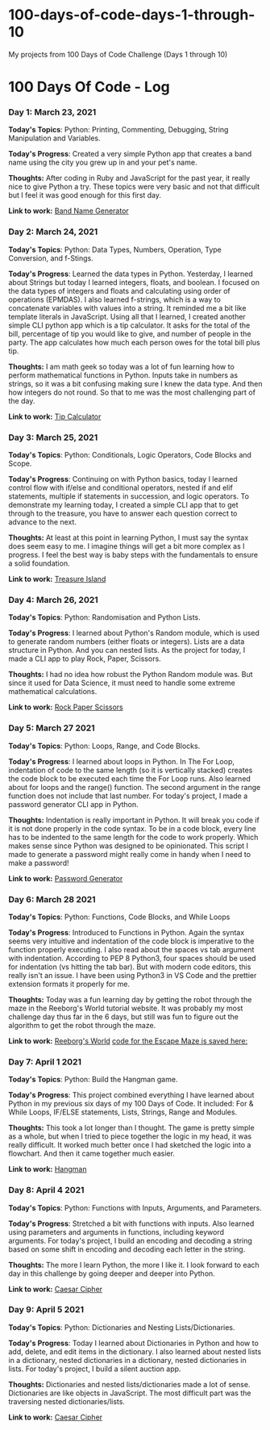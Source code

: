 # 100-days-of-code-days-1-through-10

My projects from 100 Days of Code Challenge (Days 1 through 10)

# 100 Days Of Code - Log

### Day 1: March 23, 2021

**Today's Topics**: Python: Printing, Commenting, Debugging, String Manipulation and Variables.

**Today's Progress**: Created a very simple Python app that creates a band name using the city you grew up in and your pet's name.

**Thoughts:** After coding in Ruby and JavaScript for the past year, it really nice to give Python a try. These topics were very basic and not that difficult but I feel it was good enough for this first day.

**Link to work:** [Band Name Generator](https://replit.com/@matthewmjm/Band-Name-Generator#main.py)

### Day 2: March 24, 2021

**Today's Topics**: Python: Data Types, Numbers, Operation, Type Conversion, and f-Stings.

**Today's Progress**: Learned the data types in Python. Yesterday, I learned about Strings but today I learned integers, floats, and boolean. I focused on the data types of integers and floats and calculating using order of operations (EPMDAS). I also learned f-strings, which is a way to concatenate variables with values into a string. It reminded me a bit like template literals in JavaScript. Using all that I learned, I created another simple CLI python app which is a tip calculator. It asks for the total of the bill, percentage of tip you would like to give, and number of people in the party. The app calculates how much each person owes for the total bill plus tip.

**Thoughts:** I am math geek so today was a lot of fun learning how to perform mathematical functions in Python. Inputs take in numbers as strings, so it was a bit confusing making sure I knew the data type. And then how integers do not round. So that to me was the most challenging part of the day.

**Link to work:** [Tip Calculator](https://replit.com/@matthewmjm/Tip-Calculator#main.py)

### Day 3: March 25, 2021

**Today's Topics**: Python: Conditionals, Logic Operators, Code Blocks and Scope.

**Today's Progress**: Continuing on with Python basics, today I learned control flow with if/else and conditional operators, nested if and elif statements, multiple if statements in succession, and logic operators. To demonstrate my learning today, I created a simple CLI app that to get through to the treasure, you have to answer each question correct to advance to the next.

**Thoughts:** At least at this point in learning Python, I must say the syntax does seem easy to me. I imagine things will get a bit more complex as I progress. I feel the best way is baby steps with the fundamentals to ensure a solid foundation.

**Link to work:** [Treasure Island](https://replit.com/@matthewmjm/Treasure-Island#main.py)

### Day 4: March 26, 2021

**Today's Topics**: Python: Randomisation and Python Lists.

**Today's Progress**: I learned about Python's Random module, which is used to generate random numbers (either floats or integers). Lists are a data structure in Python. And you can nested lists. As the project for today, I made a CLI app to play Rock, Paper, Scissors.

**Thoughts:** I had no idea how robust the Python Random module was. But since it used for Data Science, it must need to handle some extreme mathematical calculations.

**Link to work:** [Rock Paper Scissors](https://replit.com/@matthewmjm/Rock-Paper-Scissors#main.py)

### Day 5: March 27 2021

**Today's Topics**: Python: Loops, Range, and Code Blocks.

**Today's Progress**: I learned about loops in Python. In The For Loop, indentation of code to the same length (so it is vertically stacked) creates the code block to be executed each time the For Loop runs. Also learned about for loops and the range() function. The second argument in the range function does not include that last number. For today's project, I made a password generator CLI app in Python.

**Thoughts:** Indentation is really important in Python. It will break you code if it is not done properly in the code syntax. To be in a code block, every line has to be indented to the same length for the code to work properly. Which makes sense since Python was designed to be opinionated. This script I made to generate a password might really come in handy when I need to make a password!

**Link to work:** [Password Generator](https://replit.com/@matthewmjm/Password-Generator#main.py)

### Day 6: March 28 2021

**Today's Topics**: Python: Functions, Code Blocks, and While Loops

**Today's Progress**: Introduced to Functions in Python. Again the syntax seems very intuitive and indentation of the code block is imperative to the function properly executing. I also read about the spaces vs tab argument with indentation. According to PEP 8 Python3, four spaces should be used for indentation (vs hitting the tab bar). But with modern code editors, this really isn't an issue. I have been using Python3 in VS Code and the prettier extension formats it properly for me.

**Thoughts:** Today was a fun learning day by getting the robot through the maze in the Reeborg's World tutorial website. It was probably my most challenge day thus far in the 6 days, but still was fun to figure out the algorithm to get the robot through the maze.

**Link to work:** [Reeborg's World](https://reeborg.ca/reeborg.html?lang=en&mode=python&menu=worlds%2Fmenus%2Freeborg_intro_en.json&name=Maze&url=worlds%2Ftutorial_en%2Fmaze1.json)
[code for the Escape Maze is saved here:](https://replit.com/@matthewmjm/Escape-Maze#main.py)

### Day 7: April 1 2021

**Today's Topics**: Python: Build the Hangman game.

**Today's Progress**: This project combined everything I have learned about Python in my previous six days of my 100 Days of Code. It included: For & While Loops, IF/ELSE statements, Lists, Strings, Range and Modules.

**Thoughts:** This took a lot longer than I thought. The game is pretty simple as a whole, but when I tried to piece together the logic in my head, it was really difficult. It worked much better once I had sketched the logic into a flowchart. And then it came together much easier.

**Link to work:** [Hangman](https://replit.com/@matthewmjm/Hangman#main.py)

### Day 8: April 4 2021

**Today's Topics**: Python: Functions with Inputs, Arguments, and Parameters.

**Today's Progress**: Stretched a bit with functions with inputs. Also learned using parameters and arguments in functions, including keyword arguments. For today's project, I build an encoding and decoding a string based on some shift in encoding and decoding each letter in the string.

**Thoughts:** The more I learn Python, the more I like it. I look forward to each day in this challenge by going deeper and deeper into Python.

**Link to work:** [Caesar Cipher](https://replit.com/@matthewmjm/Caesar-Cipher#main.py)

### Day 9: April 5 2021

**Today's Topics**: Python: Dictionaries and Nesting Lists/Dictionaries.

**Today's Progress**: Today I learned about Dictionaries in Python and how to add, delete, and edit items in the dictionary. I also learned about nested lists in a dictionary, nested dictionaries in a dictionary, nested dictionaries in lists. For today's project, I build a silent auction app.

**Thoughts:** Dictionaries and nested lists/dictionaries made a lot of sense. Dictionaries are like objects in JavaScript. The most difficult part was the traversing nested dictionaries/lists.

**Link to work:** [Caesar Cipher](https://replit.com/@matthewmjm/Blind-Auction#main.py)
